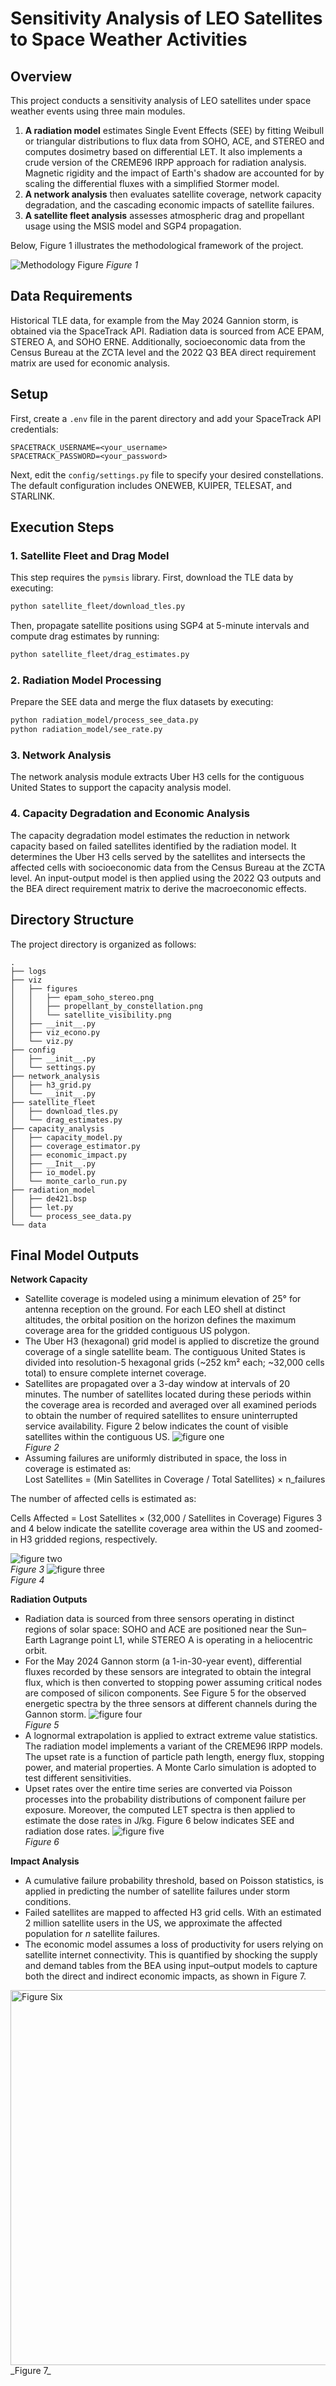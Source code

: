 # Sensitivity Analysis of LEO Satellites to Space Weather Activities

## Overview

This project conducts a sensitivity analysis of LEO satellites under space weather events using three main modules. 
1. **A radiation model** estimates Single Event Effects (SEE) by fitting Weibull or triangular distributions to flux data from SOHO, ACE, and STEREO and computes dosimetry based on differential LET. It also implements a crude version of the CREME96 IRPP approach for radiation analysis. Magnetic rigidity and the impact of Earth's shadow are accounted for by scaling the differential fluxes with a simplified Stormer model. 
2. **A network analysis** then evaluates satellite coverage, network capacity degradation, and the cascading economic impacts of satellite failures. 
3. **A satellite fleet analysis** assesses atmospheric drag and propellant usage using the MSIS model and SGP4 propagation. 

Below, Figure 1 illustrates the methodological framework of the project.  

![Methodology Figure](viz/figures/box.png)
_Figure 1_

## Data Requirements

Historical TLE data, for example from the May 2024 Gannion storm, is obtained via the SpaceTrack API. Radiation data is sourced from ACE EPAM, STEREO A, and SOHO ERNE. Additionally, socioeconomic data from the Census Bureau at the ZCTA level and the 2022 Q3 BEA direct requirement matrix are used for economic analysis.

## Setup

First, create a `.env` file in the parent directory and add your SpaceTrack API credentials:

```env
SPACETRACK_USERNAME=<your_username>
SPACETRACK_PASSWORD=<your_password>
```

Next, edit the `config/settings.py` file to specify your desired constellations. The default configuration includes ONEWEB, KUIPER, TELESAT, and STARLINK.

## Execution Steps

### 1. Satellite Fleet and Drag Model

This step requires the `pymsis` library. First, download the TLE data by executing:

```bash
python satellite_fleet/download_tles.py
```

Then, propagate satellite positions using SGP4 at 5-minute intervals and compute drag estimates by running:

```bash
python satellite_fleet/drag_estimates.py
```

### 2. Radiation Model Processing

Prepare the SEE data and merge the flux datasets by executing:

```bash
python radiation_model/process_see_data.py
python radiation_model/see_rate.py
```

### 3. Network Analysis

The network analysis module extracts Uber H3 cells for the contiguous United States to support the capacity analysis model.

### 4. Capacity Degradation and Economic Analysis

The capacity degradation model estimates the reduction in network capacity based on failed satellites identified by the radiation model. It determines the Uber H3 cells served by the satellites and intersects the affected cells with socioeconomic data from the Census Bureau at the ZCTA level. An input-output model is then applied using the 2022 Q3 outputs and the BEA direct requirement matrix to derive the macroeconomic effects.

## Directory Structure

The project directory is organized as follows:

```
.
├── logs
├── viz
│   ├── figures
│   │   ├── epam_soho_stereo.png
│   │   ├── propellant_by_constellation.png
│   │   └── satellite_visibility.png
│   ├── __init__.py
│   ├── viz_econo.py
│   └── viz.py
├── config
│   ├── __init__.py
│   └── settings.py
├── network_analysis
│   ├── h3_grid.py
│   └── __init__.py
├── satellite_fleet
│   ├── download_tles.py
│   └── drag_estimates.py
├── capacity_analysis
│   ├── capacity_model.py
│   ├── coverage_estimator.py
│   ├── economic_impact.py
│   ├── __Init__.py
│   ├── io_model.py
│   └── monte_carlo_run.py
├── radiation_model
│   ├── de421.bsp
│   ├── let.py
│   └── process_see_data.py
└── data
```

## Final Model Outputs

**Network Capacity**

- Satellite coverage is modeled using a minimum elevation of 25° for antenna reception on the ground. For each LEO shell at distinct altitudes, the orbital position on the horizon defines the maximum coverage area for the gridded contiguous US polygon.
- The Uber H3 (hexagonal) grid model is applied to discretize the ground coverage of a single satellite beam. The contiguous United States is divided into resolution-5 hexagonal grids (~252 km² each; ~32,000 cells total) to ensure complete internet coverage.
- Satellites are propagated over a 3-day window at intervals of 20 minutes. The number of satellites located during these periods within the coverage area is recorded and averaged over all examined periods to obtain the number of required satellites to ensure uninterrupted service availability. Figure 2 below indicates the count of visible satellites within the contiguous US.
  ![figure one](viz/figures/satellite_visibility.png)  
   _Figure 2_
- Assuming failures are uniformly distributed in space, the loss in coverage is estimated as:  
  Lost Satellites = (Min Satellites in Coverage / Total Satellites) × n_failures

The number of affected cells is estimated as:

Cells Affected = Lost Satellites × (32,000 / Satellites in Coverage)
Figures 3 and 4 below indicate the satellite coverage area within the US and zoomed-in H3 gridded regions, respectively.

![figure two](viz/figures/satellite_visibility_map.png)  
 _Figure 3_
![figure three](viz/figures/small_region_coverage_map.png)  
 _Figure 4_

**Radiation Outputs**

- Radiation data is sourced from three sensors operating in distinct regions of solar space: SOHO and ACE are positioned near the Sun–Earth Lagrange point L1, while STEREO A is operating in a heliocentric orbit.
- For the May 2024 Gannon storm (a 1-in-30-year event), differential fluxes recorded by these sensors are integrated to obtain the integral flux, which is then converted to stopping power assuming critical nodes are composed of silicon components. See Figure 5 for the observed energetic spectra by the three sensors at different channels during the Gannon storm.
  ![figure four](viz/figures/flux_spectra.png)  
  _Figure 5_
- A lognormal extrapolation is applied to extract extreme value statistics. The radiation model implements a variant of the CREME96 IRPP models. The upset rate is a function of particle path length, energy flux, stopping power, and material properties. A Monte Carlo simulation is adopted to test different sensitivities.
- Upset rates over the entire time series are converted via Poisson processes into the probability distributions of component failure per exposure. Moreover, the computed LET spectra is then applied to estimate the dose rates in J/kg. Figure 6 below indicates SEE and radiation dose rates.
  ![figure five](viz/figures/dose_rates.png)  
   _Figure 6_

**Impact Analysis**

- A cumulative failure probability threshold, based on Poisson statistics, is applied in predicting the number of satellite failures under storm conditions.
- Failed satellites are mapped to affected H3 grid cells. With an estimated 2 million satellite users in the US, we approximate the affected population for _n_ satellite failures.
- The economic model assumes a loss of productivity for users relying on satellite internet connectivity. This is quantified by shocking the supply and demand tables from the BEA using input–output models to capture both the direct and indirect economic impacts, as shown in Figure 7.
<img src="viz/figures/economic_impact.png" alt="Figure Six" width="600">
   _Figure 7_

